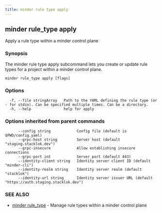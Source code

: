 ```yaml
---
title: minder rule type apply
---
```

## minder rule_type apply

Apply a rule type within a minder control plane

### Synopsis

The minder rule type apply subcommand lets you create or update rule types for a project
within a minder control plane.

```
minder rule_type apply [flags]
```

### Options

```
  -f, --file stringArray   Path to the YAML defining the rule type (or - for stdin). Can be specified multiple times. Can be a directory.
  -h, --help               help for apply
```

### Options inherited from parent commands

```
      --config string            Config file (default is $PWD/config.yaml)
      --grpc-host string         Server host (default "staging.stacklok.dev")
      --grpc-insecure            Allow establishing insecure connections
      --grpc-port int            Server port (default 443)
      --identity-client string   Identity server client ID (default "minder-cli")
      --identity-realm string    Identity server realm (default "stacklok")
      --identity-url string      Identity server issuer URL (default "https://auth.staging.stacklok.dev")
```

### SEE ALSO

* [minder rule_type](minder_rule_type.md)	 - Manage rule types within a minder control plane


